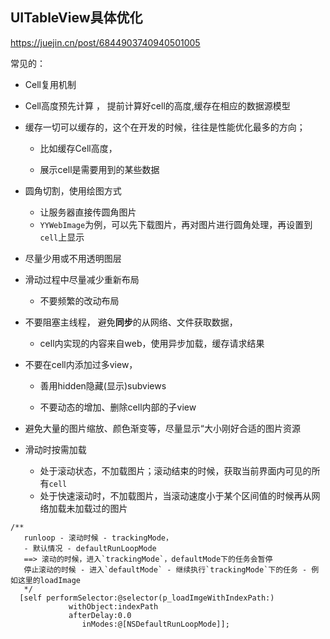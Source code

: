 ## UITableView具体优化



https://juejin.cn/post/6844903740940501005



常见的：

- Cell复用机制 

- Cell高度预先计算 ， 提前计算好cell的高度,缓存在相应的数据源模型

- 缓存一切可以缓存的，这个在开发的时候，往往是性能优化最多的方向；

  - 比如缓存Cell高度，

  - 展示cell是需要用到的某些数据

    

- 圆角切割，使用绘图方式

  - 让服务器直接传圆角图片
  - `YYWebImage`为例，可以先下载图片，再对图片进行圆角处理，再设置到`cell`上显示

  

- 尽量少用或不用透明图层

  

- 滑动过程中尽量减少重新布局

  - 不要频繁的改动布局

    

- 不要阻塞主线程， 避免**同步**的从网络、文件获取数据，

  - cell内实现的内容来自web，使用异步加载，缓存请求结果

    

- 不要在cell内添加过多view，

  -  善用hidden隐藏(显示)subviews

  - 不要动态的增加、删除cell内部的子view

    

- 避免大量的图片缩放、颜色渐变等，尽量显示“大小刚好合适的图片资源

  

- 滑动时按需加载

  - 处于滚动状态，不加载图片；滚动结束的时候，获取当前界面内可见的所有`cell`
  - 处于快速滚动时，不加载图片，当滚动速度小于某个区间值的时候再从网络加载未加载过的图片



```
/**
   runloop - 滚动时候 - trackingMode，
   - 默认情况 - defaultRunLoopMode
   ==> 滚动的时候，进入`trackingMode`，defaultMode下的任务会暂停
   停止滚动的时候 - 进入`defaultMode` - 继续执行`trackingMode`下的任务 - 例如这里的loadImage
   */
  [self performSelector:@selector(p_loadImgeWithIndexPath:)
             withObject:indexPath
             afterDelay:0.0
                inModes:@[NSDefaultRunLoopMode]];

```

